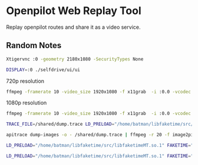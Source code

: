 # Openpilot Web Replay Tool

Replay openpilot routes and share it as a video service.

## Random Notes

```sh
Xtigervnc :0 -geometry 2180x1080 -SecurityTypes None
```

```sh
DISPLAY=:0 ./selfdrive/ui/ui
```

720p resolution

```sh
ffmpeg -framerate 10 -video_size 1920x1080 -f x11grab  -i :0.0 -vcodec libx264 -preset medium -pix_fmt yuv420p  -r 20 -filter:v "setpts=0.5*PTS,scale=1280:720" -y /shared/video.mkv
```

1080p resolution

```sh
ffmpeg -framerate 10 -video_size 1920x1080 -f x11grab  -i :0.0 -vcodec libx264 -preset medium -pix_fmt yuv420p  -r 20 -filter:v "setpts=0.5*PTS,scale=1920:1080" -y /shared/video.mp4
```

```sh
TRACE_FILE=/shared/dump.trace LD_PRELOAD="/home/batman/libfaketime/src/libfaketimeMT.so.1 /home/batman/apitrace/build/" ./selfdrive/ui/ui
```

```sh
apitrace dump-images -o - /shared/dump.trace | ffmpeg -r 20 -f image2pipe -vcodec ppm -i pipe: -vcodec mpeg4 -y /shared/dump.mp4
```

```sh
LD_PRELOAD="/home/batman/libfaketime/src/libfaketimeMT.so.1" FAKETIME="+0 x0.5" ./selfdrive/ui/ui
```

```sh
LD_PRELOAD="/home/batman/libfaketime/src/libfaketimeMT.so.1" FAKETIME="+0 x0.5" ./tools/replay/replay --demo
```
